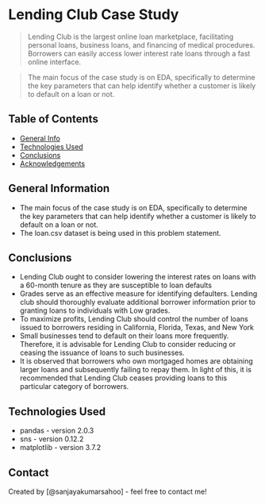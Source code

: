 # Lending Club Case Study
> Lending Club is the largest online loan marketplace, facilitating personal loans, business loans, and financing of medical procedures. Borrowers can easily access lower interest rate loans through a fast online interface. 

> The main focus of the case study is on EDA, specifically to determine the key parameters that can help identify whether a customer is likely to default on a loan or not.

## Table of Contents
* [General Info](#general-information)
* [Technologies Used](#technologies-used)
* [Conclusions](#conclusions)
* [Acknowledgements](#acknowledgements)


## General Information
- The main focus of the case study is on EDA, specifically to determine the key parameters that can help identify whether a customer is likely to default on a loan or not.
- The loan.csv dataset is being used in this problem statement.

## Conclusions
- Lending Club ought to consider lowering the interest rates on
loans with a 60-month tenure as they are susceptible to loan
defaults
- Grades serve as an effective measure for identifying defaulters.
Lending club should thoroughly evaluate additional borrower
information prior to granting loans to individuals with Low grades.
- To maximize profits, Lending Club should control the number of
loans issued to borrowers residing in California, Florida, Texas, and
New York
- Small businesses tend to default on their loans more frequently.
Therefore, it is advisable for Lending Club to consider reducing or
ceasing the issuance of loans to such businesses.
- It is observed that borrowers who own mortgaged homes are
obtaining larger loans and subsequently failing to repay them. In
light of this, it is recommended that Lending Club ceases providing
loans to this particular category of borrowers.


## Technologies Used
- pandas - version 2.0.3
- sns - version 0.12.2
- matplotlib - version 3.7.2

## Contact
Created by [@sanjayakumarsahoo] - feel free to contact me!